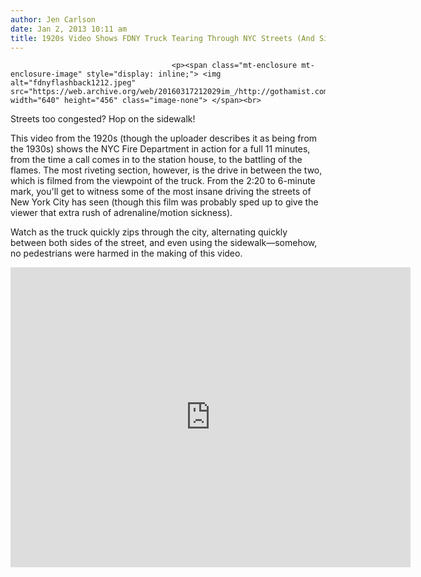 ```yaml
---
author: Jen Carlson
date: Jan 2, 2013 10:11 am
title: 1920s Video Shows FDNY Truck Tearing Through NYC Streets (And Sidewalks!)
---
```


	
										<p><span class="mt-enclosure mt-enclosure-image" style="display: inline;"> <img alt="fdnyflashback1212.jpeg" src="https://web.archive.org/web/20160317212029im_/http://gothamist.com/attachments/arts_jen/fdnyflashback1212.jpeg" width="640" height="456" class="image-none"> </span><br>
<span class="photo_caption">Streets too congested? Hop on the sidewalk!</span></p>

<p>This video from the 1920s (though the uploader describes it as being from the 1930s) shows the NYC Fire Department in action for a full 11 minutes, from the time a call comes in to the station house, to the battling of the flames. The most riveting section, however, is the drive in between the two, which is filmed from the viewpoint of the truck. From the 2:20 to 6-minute mark, you&apos;ll get to witness some of the most insane driving the streets of New York City has seen (though this film was probably sped up to give the viewer that extra rush of adrenaline/motion sickness). </p>

<p>Watch as the truck quickly zips through the city, alternating quickly between both sides of the street, and even using the sidewalk&#x2014;somehow, no pedestrians were harmed in the making of this video.</p>

<p><iframe width="640" height="480" src="https://web.archive.org/web/20160317212029if_/http://www.youtube-nocookie.com/embed/rRv8pvLwFkE" frameborder="0" allowfullscreen></iframe></p>					
										
									
				